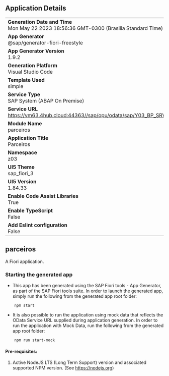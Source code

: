 ## Application Details
|               |
| ------------- |
|**Generation Date and Time**<br>Mon May 22 2023 18:56:36 GMT-0300 (Brasilia Standard Time)|
|**App Generator**<br>@sap/generator-fiori-freestyle|
|**App Generator Version**<br>1.9.2|
|**Generation Platform**<br>Visual Studio Code|
|**Template Used**<br>simple|
|**Service Type**<br>SAP System (ABAP On Premise)|
|**Service URL**<br>https://vm63.4hub.cloud:44363//sap/opu/odata/sap/Y03_BP_SRV
|**Module Name**<br>parceiros|
|**Application Title**<br>Parceiros|
|**Namespace**<br>z03|
|**UI5 Theme**<br>sap_fiori_3|
|**UI5 Version**<br>1.84.33|
|**Enable Code Assist Libraries**<br>True|
|**Enable TypeScript**<br>False|
|**Add Eslint configuration**<br>False|

## parceiros

A Fiori application.

### Starting the generated app

-   This app has been generated using the SAP Fiori tools - App Generator, as part of the SAP Fiori tools suite.  In order to launch the generated app, simply run the following from the generated app root folder:

```
    npm start
```

- It is also possible to run the application using mock data that reflects the OData Service URL supplied during application generation.  In order to run the application with Mock Data, run the following from the generated app root folder:

```
    npm run start-mock
```

#### Pre-requisites:

1. Active NodeJS LTS (Long Term Support) version and associated supported NPM version.  (See https://nodejs.org)


